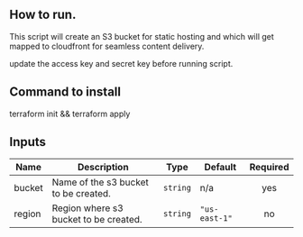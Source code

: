 ## How to run.

This script will create an S3 bucket for static hosting and which will get mapped to cloudfront for seamless content delivery.

update the access key and secret key before running script.

## Command to install

terraform init && terraform apply

## Inputs

| Name | Description | Type | Default | Required |
|------|-------------|------|---------|:--------:|
| bucket | Name of the s3 bucket to be created. | `string` | n/a | yes |
| region | Region where s3 bucket to be created. | `string` | `"us-east-1"` | no |


